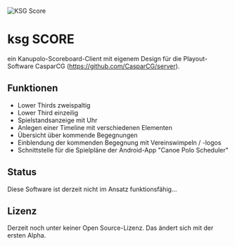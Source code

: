 ![KSG Score](https://www.ksg-media.de/logo.png "KSG Score")

# ksg SCORE

ein Kanupolo-Scoreboard-Client mit eigenem Design für die Playout-Software CasparCG (https://github.com/CasparCG/server).

## Funktionen

* Lower Thirds zweispaltig
* Lower Third einzeilig
* Spielstandsanzeige mit Uhr
* Anlegen einer Timeline mit verschiedenen Elementen
* Übersicht über kommende Begegnungen
* Einblendung der kommenden Begegnung mit Vereinswimpeln / -logos
* Schnittstelle für die Spielpläne der Android-App "Canoe Polo Scheduler"


## Status

Diese Software ist derzeit nicht im Ansatz funktionsfähig...



## Lizenz

Derzeit noch unter keiner Open Source-Lizenz. Das ändert sich mit der ersten Alpha.

